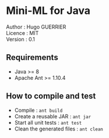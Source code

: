 # Mini-ML for Java

Author : Hugo GUERRIER \
Licence : MIT \
Version : 0.1

## Requirements

* Java >= 8
* Apache Ant >= 1.10.4

## How to compile and test

* Compile : `ant build`
* Create a reusable JAR : `ant jar`
* Start all unit tests : `ant test`
* Clean the generated files : `ant clean`